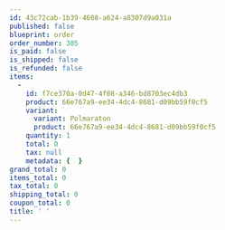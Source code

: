 ```yaml
---
id: 43c72cab-1b39-4608-a624-a8307d9a031a
published: false
blueprint: order
order_number: 305
is_paid: false
is_shipped: false
is_refunded: false
items:
  -
    id: f7ce370a-0d47-4f08-a346-bd8703ec4db3
    product: 66e767a9-ee34-4dc4-8681-d09bb59f0cf5
    variant:
      variant: Polmaraton
      product: 66e767a9-ee34-4dc4-8681-d09bb59f0cf5
    quantity: 1
    total: 0
    tax: null
    metadata: {  }
grand_total: 0
items_total: 0
tax_total: 0
shipping_total: 0
coupon_total: 0
title: ' '
---
```

